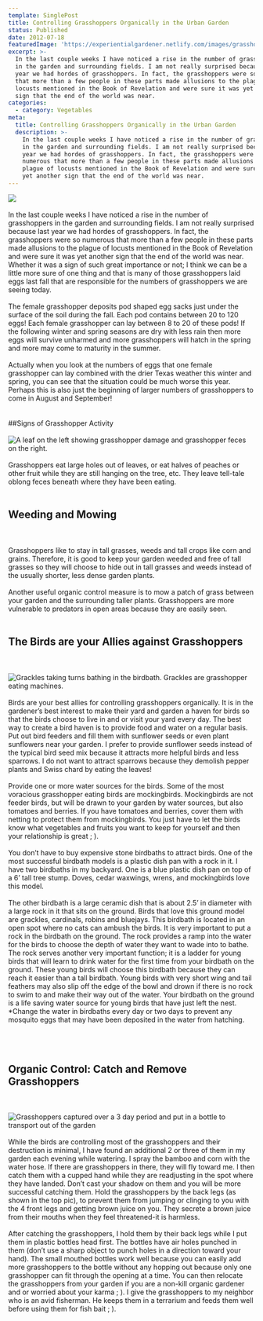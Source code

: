 ```yaml
---
template: SinglePost
title: Controlling Grasshoppers Organically in the Urban Garden
status: Published
date: 2012-07-18
featuredImage: 'https://experientialgardener.netlify.com/images/grasshoppers-holding-by-legs.jpg'
excerpt: >-
  In the last couple weeks I have noticed a rise in the number of grasshoppers
  in the garden and surrounding fields. I am not really surprised because last
  year we had hordes of grasshoppers. In fact, the grasshoppers were so numerous
  that more than a few people in these parts made allusions to the plague of
  locusts mentioned in the Book of Revelation and were sure it was yet another
  sign that the end of the world was near.
categories:
  - category: Vegetables
meta:
  title: Controlling Grasshoppers Organically in the Urban Garden
  description: >-
    In the last couple weeks I have noticed a rise in the number of grasshoppers
    in the garden and surrounding fields. I am not really surprised because last
    year we had hordes of grasshoppers. In fact, the grasshoppers were so
    numerous that more than a few people in these parts made allusions to the
    plague of locusts mentioned in the Book of Revelation and were sure it was
    yet another sign that the end of the world was near.
---
```

![](/images/grasshoppers-holding-by-legs.jpg)
<br><br>
In the last couple weeks I have noticed a rise in the number of grasshoppers in the garden and surrounding fields. I am not really surprised because last year we had hordes of grasshoppers. In fact, the grasshoppers were so numerous that more than a few people in these parts made allusions to the plague of locusts mentioned in the Book of Revelation and were sure it was yet another sign that the end of the world was near. Whether it was a sign of such great importance or not; I think we can be a little more sure of one thing and that is many of those grasshoppers laid eggs last fall that are responsible for the numbers of grasshoppers we are seeing today.
<br><br>
The female grasshopper deposits pod shaped egg sacks just under the surface of the soil during the fall. Each pod contains between 20 to 120 eggs! Each female grasshopper can lay between 8 to 20 of these pods! If the following winter and spring seasons are dry with less rain then more eggs will survive unharmed and more grasshoppers will hatch in the spring and more may come to maturity in the summer.
<br><br>
Actually when you look at the numbers of eggs that one female grasshopper can lay combined with the drier Texas weather this winter and spring, you can see that the situation could be much worse this year. Perhaps this is also just the beginning of larger numbers of grasshoppers to come in August and September!\
<br><br>
##Signs of Grasshopper Activity
<br><br>
![A leaf on the left showing grasshopper damage and grasshopper feces on the right.](/images/grasshopper-damage.jpg "A leaf on the left showing grasshopper damage and grasshopper feces on the right.")
<br><br>
Grasshoppers eat large holes out of leaves, or eat halves of peaches or other fruit while they are still hanging on the tree, etc. They leave tell-tale oblong feces beneath where they have been eating.
<br><br>
## Weeding and Mowing
<br><br>
Grasshoppers like to stay in tall grasses, weeds and tall crops like corn and grains. Therefore, it is good to keep your garden weeded and free of tall grasses so they will choose to hide out in tall grasses and weeds instead of the usually shorter, less dense garden plants.
<br><br>
Another useful organic control measure is to mow a patch of grass between your garden and the surrounding taller plants. Grasshoppers are more vulnerable to predators in open areas because they are easily seen.
<br><br>
## The Birds are your Allies against Grasshoppers
<br><br>
![Grackles taking turns bathing in the birdbath. Grackles are grasshopper eating machines.](/images/waterbirds.jpg "Grackles taking turns bathing in the birdbath. Grackles are grasshopper eating machines.")
<br><br>
Birds are your best allies for controlling grasshoppers organically. It is in the gardener’s best interest to make their yard and garden a haven for birds so that the birds choose to live in and or visit your yard every day. The best way to create a bird haven is to provide food and water on a regular basis. Put out bird feeders and fill them with sunflower seeds or even plant sunflowers near your garden. I prefer to provide sunflower seeds instead of the typical bird seed mix because it attracts more helpful birds and less sparrows. I do not want to attract sparrows because they demolish pepper plants and Swiss chard by eating the leaves!
<br><br>
Provide one or more water sources for the birds. Some of the most voracious grasshopper eating birds are mockingbirds. Mockingbirds are not feeder birds, but will be drawn to your garden by water sources, but also tomatoes and berries. If you have tomatoes and berries, cover them with netting to protect them from mockingbirds. You just have to let the birds know what vegetables and fruits you want to keep for yourself and then your relationship is great ; ).
<br><br>
You don’t have to buy expensive stone birdbaths to attract birds. One of the most successful birdbath models is a plastic dish pan with a rock in it. I have two birdbaths in my backyard. One is a blue plastic dish pan on top of a 6’ tall tree stump. Doves, cedar waxwings, wrens, and mockingbirds love this model.
<br><br>
The other birdbath is a large ceramic dish that is about 2.5’ in diameter with a large rock in it that sits on the ground. Birds that love this ground model are grackles, cardinals, robins and bluejays. This birdbath is located in an open spot where no cats can ambush the birds. It is very important to put a rock in the birdbath on the ground. The rock provides a ramp into the water for the birds to choose the depth of water they want to wade into to bathe. The rock serves another very important function; it is a ladder for young birds that will learn to drink water for the first time from your birdbath on the ground. These young birds will choose this birdbath because they can reach it easier than a tall birdbath. Young birds with very short wing and tail feathers may also slip off the edge of the bowl and drown if there is no rock to swim to and make their way out of the water. Your birdbath on the ground is a life saving water source for young birds that have just left the nest.\
*Change the water in birdbaths every day or two days to prevent any mosquito eggs that may have been deposited in the water from hatching.
<br><br>
[](http://3.bp.blogspot.com/-uNsuznPU-dE/UAdlv9BZ4aI/AAAAAAAAAFo/PWDp5Q5nUBI/s1600/grasshoppers+caught.jpg)
<br><br>
## Organic Control: Catch and Remove Grasshoppers
<br><br>
![Grasshoppers captured over a 3 day period and put in a bottle to transport out of the garden](/images/grasshoppers-caught.jpg "Grasshoppers captured over a 3 day period and put in a bottle to transport out of the garden")
<br><br>
While the birds are controlling most of the grasshoppers and their destruction is minimal, I have found an additional 2 or three of them in my garden each evening while watering. I spray the bamboo and corn with the water hose. If there are grasshoppers in there, they will fly toward me. I then catch them with a cupped hand while they are readjusting in the spot where they have landed. Don’t cast your shadow on them and you will be more successful catching them. Hold the grasshoppers by the back legs (as shown in the top pic), to prevent them from jumping or clinging to you with the 4 front legs and getting brown juice on you. They secrete a brown juice from their mouths when they feel threatened-it is harmless.
<br><br>
After catching the grasshoppers, I hold them by their back legs while I put them in plastic bottles head first. The bottles have air holes punched in them (don’t use a sharp object to punch holes in a direction toward your hand). The small mouthed bottles work well because you can easily add more grasshoppers to the bottle without any hopping out because only one grasshopper can fit through the opening at a time. You can then relocate the grasshoppers from your garden if you are a non-kill organic gardener and or worried about your karma ; ). I give the grasshoppers to my neighbor who is an avid fisherman. He keeps them in a terrarium and feeds them well before using them for fish bait ; ).
